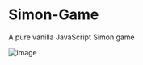 # Simon-Game
A pure vanilla JavaScript Simon game



![image](https://github.com/alonx5050/Simon-Game/assets/94148094/07e60311-6b28-40a1-bae8-d91c7892c3a2)

